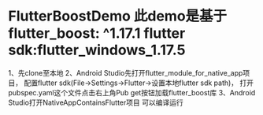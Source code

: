 # FlutterBoostDemo 此demo是基于flutter_boost: ^1.17.1   flutter sdk:flutter_windows_1.17.5
1、先clone至本地
2、Android Studio先打开flutter_module_for_native_app项目，
配置flutter sdk(File->Settings->Flutter->设置本地flutter sdk path)，
打开pubspec.yaml这个文件点击右上角Pub get按钮加载flutter_boost库
3、Android Studio打开NativeAppContainsFlutter项目
可以编译运行
